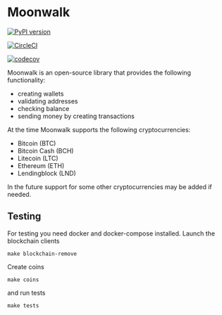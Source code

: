 # Moonwalk


[![PyPI version](https://badge.fury.io/py/moonwalk.svg)](https://badge.fury.io/py/moonwalk)

[![CircleCI](https://circleci.com/gh/lendingblock/moonwalk.svg?style=svg)](https://circleci.com/gh/lendingblock/moonwalk)

[![codecov](https://codecov.io/gh/lendingblock/moonwalk/branch/master/graph/badge.svg)](https://codecov.io/gh/lendingblock/moonwalk)


Moonwalk is an open-source library that provides the following functionality:
  - creating wallets
  - validating addresses
  - checking balance
  - sending money by creating transactions


At the time Moonwalk supports the following cryptocurrencies:
  - Bitcoin (BTC)
  - Bitcoin Cash (BCH)
  - Litecoin (LTC)
  - Ethereum (ETH)
  - Lendingblock (LND)


In the future support for some other cryptocurrencies may be added if needed.

## Testing

For testing you need docker and docker-compose installed.
Launch the blockchain clients
```
make blockchain-remove
```
Create coins
```
make coins
```
and run tests
```
make tests
```
